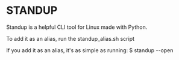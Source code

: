 # STANDUP

Standup is a helpful CLI tool for Linux made with Python.

To add it as an alias, run the standup_alias.sh script

If you add it as an alias, it's as simple as running:
$ standup --open
